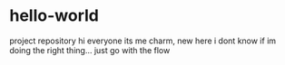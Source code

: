 # hello-world
project repository
hi everyone
its me charm, new here i dont know if im doing the right thing...
just go with the flow
